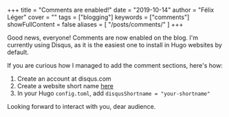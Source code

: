 +++
title = "Comments are enabled!"
date = "2019-10-14"
author = "Félix Léger"
cover = ""
tags = ["blogging"]
keywords = ["comments"]
showFullContent = false
aliases = [
   "/posts/comments/"
]
+++

Good news, everyone! Comments are now enabled on the blog. I'm currently using
Disqus, as it is the easiest one to install in Hugo websites by default.

If you are curious how I managed to add the comment sections, here's how:

1. Create an account at disqus.com
1. Create a website short name [here](https://disqus.com/admin/create/)
1. In your Hugo `config.toml`, add `disqusShortname = "your-shortname"`

Looking forward to interact with you, dear audience.
